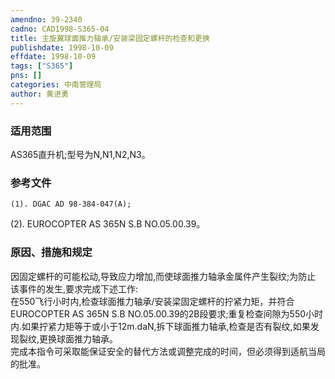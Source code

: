 ```yaml
---
amendno: 39-2340  
cadno: CAD1998-S365-04  
title: 主旋翼球面推力轴承/安装梁固定螺杆的检查和更换  
publishdate: 1998-10-09  
effdate: 1998-10-09  
tags: ["S365"]  
pns: []  
categories: 中南管理局  
author: 黄进勇  
---
```

  
### 适用范围  
AS365直升机;型号为N,N1,N2,N3。  
  
<!--more-->  
### 参考文件  
    (1). DGAC AD 98-384-047(A);  
(2). EUROCOPTER AS 365N S.B NO.05.00.39。  
  
### 原因、措施和规定  
因固定螺杆的可能松动,导致应力增加,而使球面推力轴承金属件产生裂纹;为防止 该事件的发生,要求完成下述工作:  
    在550飞行小时内,检查球面推力轴承/安装梁固定螺杆的拧紧力矩，并符合EUROCOPTER AS 365N S.B NO.05.00.39的2B段要求;重复检查间隙为550小时内.如果拧紧力矩等于或小于12m.daN,拆下球面推力轴承,检查是否有裂纹,如果发现裂纹,更换球面推力轴承。  
    完成本指令可采取能保证安全的替代方法或调整完成的时间，但必须得到适航当局的批准。  

